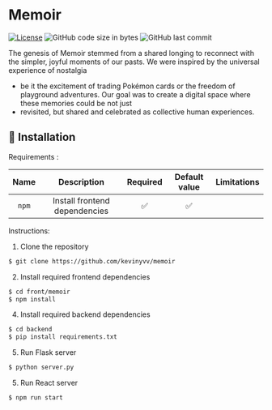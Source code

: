 # Memoir

[![License](https://img.shields.io/badge/license-MIT-green)](LICENSE.md)
![GitHub code size in bytes](https://img.shields.io/github/languages/code-size/kevinyvv/memoir.svg)
![GitHub last commit](https://img.shields.io/github/last-commit/kevinyvv/memoir)

The genesis of Memoir stemmed from a shared longing to reconnect with the simpler, joyful moments of our pasts. We were inspired by the universal experience of nostalgia 
- be it the excitement of trading Pokémon cards or the freedom of playground adventures. Our goal was to create a digital space where these memories could be not just
- revisited, but shared and celebrated as collective human experiences.

## 🔨 Installation

Requirements :

|        Name         |               Description               | Required | Default value |                   Limitations                    |
|:-------------------:|:---------------------------------------:|:--------:|:-------------:|:------------------------------------------------:|
|  `npm`  | Install frontend dependencies  |    ✅     |       ✅       |                          |

Instructions:

1. Clone the repository 
```bash
$ git clone https://github.com/kevinyvv/memoir
```
2. Install required frontend dependencies
```bash
$ cd front/memoir
$ npm install
```
4. Install required backend dependencies
```bash
$ cd backend
$ pip install requirements.txt
```
5. Run Flask server
```bash
$ python server.py
```
5. Run React server
```bash
$ npm run start 
```
